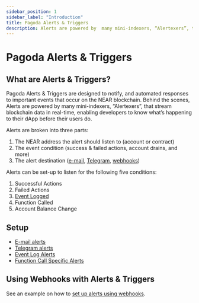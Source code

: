 ```yaml
---
sidebar_position: 1
sidebar_label: "Introduction"
title: Pagoda Alerts & Triggers
description: Alerts are powered by  many mini-indexers, “Alertexers”, that stream blockchain data in real-time, enabling developers to know what’s happening to their dApp before their users do.
---
```


# Pagoda Alerts & Triggers


## What are Alerts & Triggers?

Pagoda Alerts & Triggers are designed to notify, and automated responses to important events that occur on the NEAR blockchain. Behind the scenes, Alerts are powered by  many mini-indexers, “Alertexers”, that stream blockchain data in real-time, enabling developers to know what’s happening to their dApp before their users do.

Alerts are broken into three parts:
1. The NEAR address the alert should listen to (account or contract)
2. The event condition (success & failed actions, account drains, and more)
3. The alert destination ([e-mail](setup.md#setting-up-e-mail-alerts), [Telegram](setup.md#setting-up-telegram-alerts), [webhooks](webhooks.md))

Alerts can be set-up to listen for the following five conditions:
1. Successful Actions
2. Failed Actions
3. [Event Logged](https://nomicon.io/Standards/EventsFormat)
4. Function Called
5. Account Balance Change

## Setup

- [E-mail alerts](setup.md#setting-up-e-mail-alerts)
- [Telegram alerts](setup.md#setting-up-telegram-alerts)
- [Event Log Alerts](setup.md#setting-up-event-log-alerts)
- [Function Call Specific Alerts](setup.md#setting-up-function-call-specific-alerts)

## Using Webhooks with Alerts & Triggers

See an example on how to [set up alerts using webhooks](webhooks.md).
